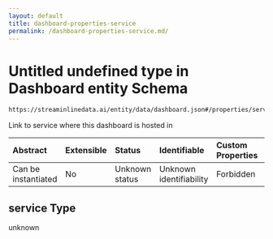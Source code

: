 ```yaml
---
layout: default
title: dashboard-properties-service
permalink: /dashboard-properties-service.md/
---
```

# Untitled undefined type in Dashboard entity Schema

```txt
https://streaminlinedata.ai/entity/data/dashboard.json#/properties/service
```

Link to service where this dashboard is hosted in

| Abstract            | Extensible | Status         | Identifiable            | Custom Properties | Additional Properties | Access Restrictions | Defined In                                                           |
| :------------------ | :--------- | :------------- | :---------------------- | :---------------- | :-------------------- | :------------------ | :------------------------------------------------------------------- |
| Can be instantiated | No         | Unknown status | Unknown identifiability | Forbidden         | Allowed               | none                | [dashboard.json*](dashboard.md "open original schema") |

## service Type

unknown
